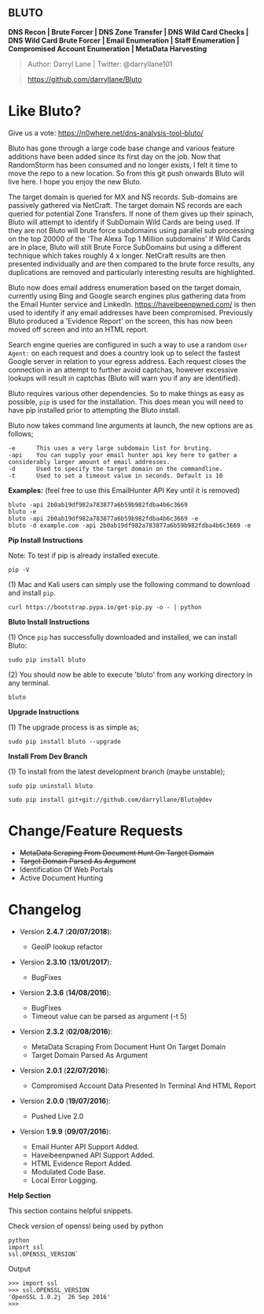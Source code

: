 **BLUTO**
-----
**DNS Recon | Brute Forcer | DNS Zone Transfer | DNS Wild Card Checks | DNS Wild Card Brute Forcer | Email Enumeration | Staff Enumeration | Compromised Account Enumeration | MetaData Harvesting**
 
>Author: Darryl Lane  |  Twitter: @darryllane101

>https://github.com/darryllane/Bluto

Like Bluto?
====
Give us a vote: https://n0where.net/dns-analysis-tool-bluto/

Bluto has gone through a large code base change and various feature additions have been added since its first day on the job. Now that RandomStorm has been consumed and no longer exists, I felt it time to move the repo to a new location. So from this git push onwards Bluto will live here. I hope you enjoy the new Bluto.


The target domain is queried for MX and NS records. Sub-domains are passively gathered via NetCraft. The target domain NS records are each queried for potential Zone Transfers. If none of them gives up their spinach, Bluto will attempt to identify if SubDomain Wild Cards are being used. If they are not Bluto will brute force subdomains using parallel sub processing on the top 20000 of the 'The Alexa Top 1 Million subdomains' If Wild Cards are in place, Bluto will still Brute Force SubDomains but using a different technique which takes roughly 4 x longer. NetCraft results are then presented individually and are then compared to the brute force results, any duplications are removed and particularly interesting results are highlighted. 

Bluto now does email address enumeration based on the target domain, currently using Bing and Google search engines plus gathering data from the Email Hunter service and LinkedIn. https://haveibeenpwned.com/ is then used to identify if any email addresses have been compromised. Previously Bluto produced a 'Evidence Report' on the screen, this has now been moved off screen and into an HTML report.

Search engine queries are configured in such a way to use a random `User Agent:` on each request and does a country look up to select the fastest Google server in relation to your egress address. Each request closes the connection in an attempt to further avoid captchas, however excessive lookups will result in captchas (Bluto will warn you if any are identified). 
         
Bluto requires various other dependencies. So to make things as easy as possible, `pip` is used for the installation. This does mean you will need to have pip installed prior to attempting the Bluto install.

Bluto now takes command line arguments at launch, the new options are as follows;

	-e		This uses a very large subdomain list for bruting.
	-api	You can supply your email hunter api key here to gather a considerably larger amount of email addresses.
	-d		Used to specify the target domain on the commandline.
	-t		Used to set a timeout value in seconds. Default is 10

**Examples:** (feel free to use this EmailHunter API Key until it is removed)

	bluto -api 2b0ab19df982a783877a6b59b982fdba4b6c3669
	bluto -e
	bluto -api 2b0ab19df982a783877a6b59b982fdba4b6c3669 -e
	bluto -d example.com -api 2b0ab19df982a783877a6b59b982fdba4b6c3669 -e


**Pip Install Instructions**

Note: To test if pip is already installed execute.

`pip -V`

(1) Mac and Kali users can simply use the following command to download and install `pip`.

`curl https://bootstrap.pypa.io/get-pip.py -o - | python`

**Bluto Install Instructions**

(1) Once `pip` has successfully downloaded and installed, we can install Bluto:

`sudo pip install bluto`

(2) You should now be able to execute 'bluto' from any working directory in any terminal.
 
`bluto`

**Upgrade Instructions**

(1) The upgrade process is as simple as;

`sudo pip install bluto --upgrade`


**Install From Dev Branch**

(1) To install from the latest development branch (maybe unstable);

`sudo pip uninstall bluto`

`sudo pip install git+git://github.com/darryllane/Bluto@dev`

Change/Feature Requests
====
* ~~MetaData Scraping From Document Hunt On Target Domain~~
* ~~Target Domain Parsed As Argument~~
* Identification Of Web Portals
* Active Document Hunting

Changelog
====
* Version __2.4.7__ (__20/07/2018__):
  * GeoIP lookup refactor
  
* Version __2.3.10__ (__13/01/2017__):
  * BugFixes
  
* Version __2.3.6__ (__14/08/2016__):
  * BugFixes
  * Timeout value can be parsed as argument (-t 5)
  
* Version __2.3.2__ (__02/08/2016__):
  * MetaData Scraping From Document Hunt On Target Domain
  * Target Domain Parsed As Argument
  
* Version __2.0.1__ (__22/07/2016__):
  * Compromised Account Data Presented In Terminal And HTML Report

* Version __2.0.0__ (__19/07/2016__):
  * Pushed Live 2.0
 
* Version __1.9.9__ (__09/07/2016__):
  * Email Hunter API Support Added.
  * Haveibeenpwned API Support Added.
  * HTML Evidence Report Added.
  * Modulated Code Base.
  * Local Error Logging.


**Help Section**

This section contains helpful snippets.

Check version of openssl being used by python

	python
	import ssl
	ssl.OPENSSL_VERSION`

Output

	>>> import ssl
	>>> ssl.OPENSSL_VERSION
	'OpenSSL 1.0.2j  26 Sep 2016'
	>>>
